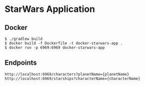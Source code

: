 # StarWars Application

## Docker
    $ ./gradlew build
    $ docker build -f Dockerfile -t docker-starwars-app .
    $ docker run -p 6969:6969 docker-starwars-app

## Endpoints

    http://localhost:6969/characters?planetName={planetName}
    http://localhost:6969/starships?characterName={characterName}


